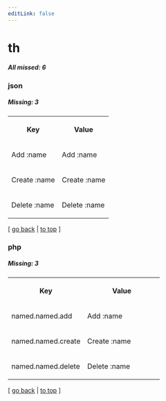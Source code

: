 ```yaml
---
editLink: false
---
```


# th

##### All missed: 6


### json

##### Missing: 3

<table width="100%">
<tr><th width="50%">

Key

</th><th width="50%">

Value

</th></tr>
<tr><td width="50%">

Add :name

</td><td width="50%">

Add :name

</td></tr>
<tr><td width="50%">

Create :name

</td><td width="50%">

Create :name

</td></tr>
<tr><td width="50%">

Delete :name

</td><td width="50%">

Delete :name

</td></tr>
</table>

[ [go back](../status.md) | [to top](#) ]



### php

##### Missing: 3

<table width="100%">
<tr><th width="50%">

Key

</th><th width="50%">

Value

</th></tr>
<tr><td width="50%">

named.named.add

</td><td width="50%">

Add :name

</td></tr>
<tr><td width="50%">

named.named.create

</td><td width="50%">

Create :name

</td></tr>
<tr><td width="50%">

named.named.delete

</td><td width="50%">

Delete :name

</td></tr>
</table>

[ [go back](../status.md) | [to top](#) ]

